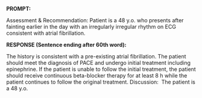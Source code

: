 **PROMPT:**

Assessment & Recommendation:  Patient is a 48 y.o. who presents after fainting earlier in the day with an irregularly irregular rhythm on ECG consistent with atrial fibrillation. 

**RESPONSE (Sentence ending after 60th word):**

The history is consistent with a pre-existing atrial fibrillation. The patient should meet the diagnosis of PACE and undergo initial treatment including epinephrine. If the patient is unable to follow the initial treatment, the patient should receive continuous beta-blocker therapy for at least 8 h while the patient continues to follow the original treatment. Discussion:  The patient is a 48 y.o. 